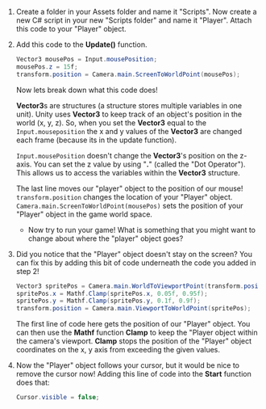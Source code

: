 1. Create a folder in your Assets folder and name it "Scripts". Now create a new C# script in your new "Scripts folder" and name it "Player". Attach this code to your "Player" object.

2. Add this code to the **Update()** function. 
    ```csharp
    Vector3 mousePos = Input.mousePosition;  
    mousePos.z = 15f;
    transform.position = Camera.main.ScreenToWorldPoint(mousePos);
    ```
    Now lets break down what this code does! 

    **Vector3**s are structures (a structure stores multiple variables in one unit). Unity uses **Vector3** to keep track of an object's position in the world (x, y, z). So, when you set the **Vector3** equal to the `Input.mouseposition` the x and y values of the **Vector3** are changed each frame (because its in the update function).
    
     `Input.mousePosition` doesn't change the **Vector3**'s position on the z-axis. You can set the z value by using "**.**" (called the "Dot Operator"). This allows us to access the variables within the **Vector3** structure.
     
     The last line moves our "player" object to the position of our mouse!      `transform.position` changes the location of your "Player" object. `Camera.main.ScreenToWorldPoint(mousePos)` sets the position of your "Player" object in the game world space.
     
     * Now try to run your game! What is something that you might want to change about where the "player" object goes?
     
3.  Did you notice that the "Player" object doesn't stay on the screen? You can fix this by adding this bit of code underneath the code you added in step 2!
    
    ```csharp
    Vector3 spritePos = Camera.main.WorldToViewportPoint(transform.position);
    spritePos.x = Mathf.Clamp(spritePos.x, 0.05f, 0.95f);
    spritePos.y = Mathf.Clamp(spritePos.y, 0.1f, 0.9f);
    transform.position = Camera.main.ViewportToWorldPoint(spritePos);
    ```
    
    The first line of code here gets the position of our "Player" object. You can then use the **Mathf** function **Clamp** to keep the "Player object within the camera's viewport. **Clamp** stops the position of the "Player" object coordinates on the x, y axis from exceeding the given values.
    
4. Now the "Player" object follows your cursor, but it would be nice to remove the cursor now! Adding this line of code into the **Start** function does that:

    ```csharp
    Cursor.visible = false;
    ```
